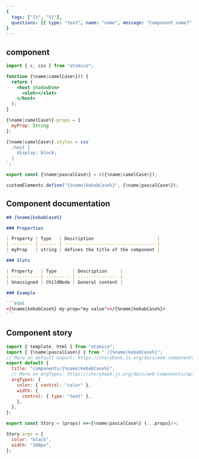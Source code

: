 ```yaml
---
{
  tags: ["{%", "%}"],
  questions: [{ type: "text", name: "name", message: "Component name?" }],
}
---
```


## component

```jsx {%name|kebabCase%}/{%name|kebabCase%}.jsx
import { c, css } from "atomico";

function {%name|camelCase%}() {
  return (
    <host shadowDom>
      <slot></slot>
    </host>
  );
}

{%name|camelCase%}.props = {
  myProp: String
};

{%name|camelCase%}.styles = css`
  :host {
    display: block;
  }
`;

export const {%name|pascalCase%} = c({%name|camelCase%});

customElements.define("{%name|kebabCase%}", {%name|pascalCase%});
```

## Component documentation

````markdown {%name|kebabCase%}/README.md
## {%name|kebabCase%}

### Properties

| Property | Type   | Description                        |
| -------- | ------ | ---------------------------------- |
| myProp   | string | defines the title of the component |

### Slots

| Property   | Type      | Description     |
| ---------- | --------- | --------------- |
| Unassigned | ChildNode | General content |

### Example

```html
<{%name|kebabCase%} my-prop="my value"></{%name|kebabCase%}>
```
````

## Component story

```jsx {%name|kebabCase%}/{%name|kebabCase%}.stories.jsx
import { template, html } from "atomico";
import { {%name|pascalCase%} } from "./{%name|kebabCase%}";
// More on default export: https://storybook.js.org/docs/web-components/writing-stories/introduction#default-export
export default {
  title: "components/{%name|kebabCase%}",
  // More on argTypes: https://storybook.js.org/docs/web-components/api/argtypes
  argTypes: {
    color: { control: "color" },
    width: {
      control: { type: "text" },
    },
  },
};

export const Story = (props) =><{%name|pascalCase%} {...props}/>;

Story.args = {
  color: "black",
  width: "280px",
};
```
